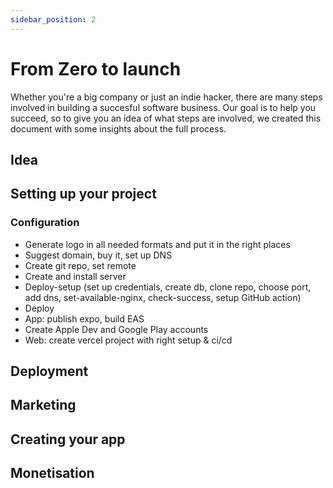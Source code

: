 ```yaml
---
sidebar_position: 2
---
```


# From Zero to launch

Whether you're a big company or just an indie hacker, there are many steps involved in building a succesful software business. Our goal is to help you succeed, so to give you an idea of what steps are involved, we created this document with some insights about the full process.

## Idea

## Setting up your project

### Configuration

- Generate logo in all needed formats and put it in the right places
- Suggest domain, buy it, set up DNS
- Create git repo, set remote
- Create and install server
- Deploy-setup (set up credentials, create db, clone repo, choose port, add dns, set-available-nginx, check-success, setup GitHub action)
- Deploy
- App: publish expo, build EAS
- Create Apple Dev and Google Play accounts
- Web: create vercel project with right setup & ci/cd

## Deployment

## Marketing

## Creating your app

## Monetisation
